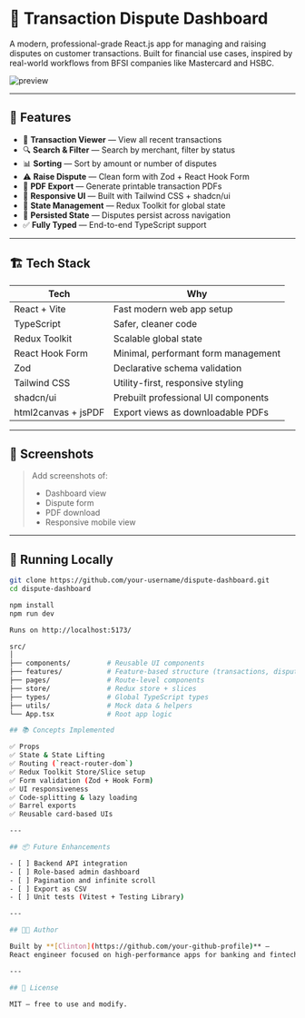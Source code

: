 # 💸 Transaction Dispute Dashboard

A modern, professional-grade React.js app for managing and raising disputes on customer transactions. Built for financial use cases, inspired by real-world workflows from BFSI companies like Mastercard and HSBC.

![preview](https://user-images.githubusercontent.com/your-screenshot-url.png) <!-- (optional: add image later) -->

---

## 🚀 Features

- 🧾 **Transaction Viewer** — View all recent transactions
- 🔍 **Search & Filter** — Search by merchant, filter by status
- 📊 **Sorting** — Sort by amount or number of disputes
- ⚠️ **Raise Dispute** — Clean form with Zod + React Hook Form
- 📄 **PDF Export** — Generate printable transaction PDFs
- 🎨 **Responsive UI** — Built with Tailwind CSS + shadcn/ui
- 🧠 **State Management** — Redux Toolkit for global state
- 🔁 **Persisted State** — Disputes persist across navigation
- ✅ **Fully Typed** — End-to-end TypeScript support

---

## 🏗️ Tech Stack

| Tech             | Why                                     |
|------------------|------------------------------------------|
| React + Vite     | Fast modern web app setup               |
| TypeScript       | Safer, cleaner code                     |
| Redux Toolkit    | Scalable global state                   |
| React Hook Form  | Minimal, performant form management     |
| Zod              | Declarative schema validation           |
| Tailwind CSS     | Utility-first, responsive styling       |
| shadcn/ui        | Prebuilt professional UI components     |
| html2canvas + jsPDF | Export views as downloadable PDFs     |

---

## 📸 Screenshots

> Add screenshots of:
> - Dashboard view
> - Dispute form
> - PDF download
> - Responsive mobile view

---

## 🧪 Running Locally

```bash
git clone https://github.com/your-username/dispute-dashboard.git
cd dispute-dashboard

npm install
npm run dev

Runs on http://localhost:5173/

src/
│
├── components/         # Reusable UI components
├── features/           # Feature-based structure (transactions, disputes)
├── pages/              # Route-level components
├── store/              # Redux store + slices
├── types/              # Global TypeScript types
├── utils/              # Mock data & helpers
└── App.tsx             # Root app logic

## 📚 Concepts Implemented

✅ Props  
✅ State & State Lifting  
✅ Routing (`react-router-dom`)  
✅ Redux Toolkit Store/Slice setup  
✅ Form validation (Zod + Hook Form)  
✅ UI responsiveness  
✅ Code-splitting & lazy loading  
✅ Barrel exports  
✅ Reusable card-based UIs

---

## 📦 Future Enhancements

- [ ] Backend API integration  
- [ ] Role-based admin dashboard  
- [ ] Pagination and infinite scroll  
- [ ] Export as CSV  
- [ ] Unit tests (Vitest + Testing Library)

---

## 👨‍💻 Author

Built by **[Clinton](https://github.com/your-github-profile)** —  
React engineer focused on high-performance apps for banking and fintech use cases.

---

## 🪪 License

MIT — free to use and modify.
